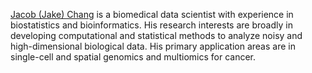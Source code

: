 [Jacob (Jake) Chang](chang-jacob.github.io) is a biomedical data scientist with experience in biostatistics and bioinformatics. His research interests are broadly in developing computational and statistical methods to analyze noisy and high-dimensional biological data. His primary application areas are in single-cell and spatial genomics and multiomics for cancer.
